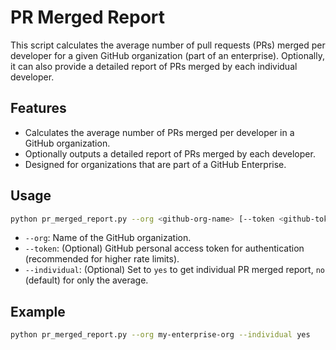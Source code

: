 # PR Merged Report

This script calculates the average number of pull requests (PRs) merged per developer for a given GitHub organization (part of an enterprise). Optionally, it can also provide a detailed report of PRs merged by each individual developer.

## Features
- Calculates the average number of PRs merged per developer in a GitHub organization.
- Optionally outputs a detailed report of PRs merged by each developer.
- Designed for organizations that are part of a GitHub Enterprise.

## Usage

```bash
python pr_merged_report.py --org <github-org-name> [--token <github-token>] [--individual yes|no]
```

- `--org`: Name of the GitHub organization.
- `--token`: (Optional) GitHub personal access token for authentication (recommended for higher rate limits).
- `--individual`: (Optional) Set to `yes` to get individual PR merged report, `no` (default) for only the average.

## Example

```bash
python pr_merged_report.py --org my-enterprise-org --individual yes
```